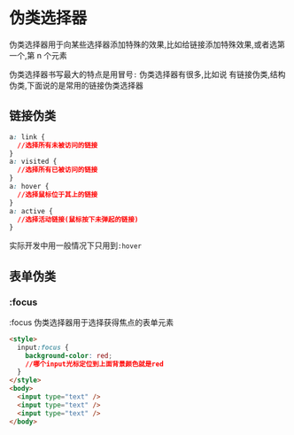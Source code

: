 # 伪类选择器

伪类选择器用于向某些选择器添加特殊的效果,比如给链接添加特殊效果,或者选第一个,第 n 个元素

伪类选择器书写最大的特点是用冒号`:`
伪类选择器有很多,比如说
有链接伪类,结构伪类,下面说的是常用的链接伪类选择器

## 链接伪类

```css
a: link {
  //选择所有未被访问的链接
}
a: visited {
  //选择所有已被访问的链接
}
a: hover {
  //选择鼠标位于其上的链接
}
a: active {
  //选择活动链接(鼠标按下未弹起的链接)
}
```

实际开发中用一般情况下只用到`:hover`

## 表单伪类

### :focus

:focus 伪类选择器用于选择获得焦点的表单元素

```html
<style>
  input:focus {
    background-color: red;
    //哪个input光标定位到上面背景颜色就是red
  }
</style>
<body>
  <input type="text" />
  <input type="text" />
  <input type="text" />
</body>
```
